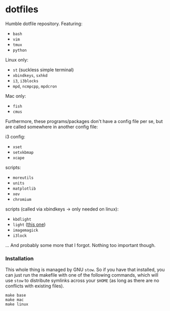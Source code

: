 # dotfiles

Humble dotfile repository. Featuring:

- `bash`
- `vim`
- `tmux`
- `python`

Linux only:

- `st` (suckless simple terminal)
- `xbindkeys`, `sxhkd`
- `i3`, `i3blocks`
- `mpd`, `ncmpcpp`, `mpdcron`

Mac only:

- `fish`
- `cmus`

Furthermore, these programs/packages don't have a config file per se, but
are called somewhere in another config file:

i3 config:

- `xset`
- `setxkbmap`
- `xcape`

scripts:

- `moreutils`
- `units`
- `matplotlib`
- `xev`
- `chromium`

scripts (called via xbindkeys -> only needed on linux):

- `kbdlight`
- `light` ([this one](https://github.com/haikarainen/light))
- `imagemagick`
- `i3lock`

... And probably some more that I forgot. Nothing too important though.

### Installation

This whole thing is managed by GNU `stow`. So if you have that installed,
you can just run the makefile with one of the following commands, which
will use `stow` to distribute symlinks across your `$HOME` (as long as
there are no conflicts with existing files).

	make base
	make mac
	make linux
